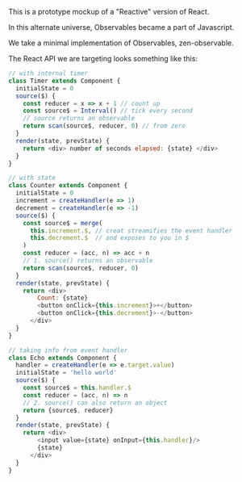 This is a prototype mockup of a "Reactive" version of React.

In this alternate universe, Observables became a part of Javascript.

We take a minimal implementation of Observables, zen-observable.

The React API we are targeting looks something like this:

```js
// with internal timer
class Timer extends Component {
  initialState = 0
  source($) {
    const reducer = x => x + 1 // count up
    const source$ = Interval() // tick every second
    // source returns an observable
    return scan(source$, reducer, 0) // from zero
  }
  render(state, prevState) {
    return <div> number of seconds elapsed: {state} </div>
  }
}

// with state
class Counter extends Component {
  initialState = 0
  increment = createHandler(e => 1)
  decrement = createHandler(e => -1)
  source($) {
    const source$ = merge(
      this.increment.$, // creat streamifies the event handler
      this.decrement.$  // and exposes to you in $
    )
    const reducer = (acc, n) => acc + n
    // 1. source() returns an observable
    return scan(source$, reducer, 0)
  }
  render(state, prevState) {
    return <div>
        Count: {state}
        <button onClick={this.increment}>+</button>
        <button onClick={this.decrement}>-</button>
      </div>
  }
}

// taking info from event handler
class Echo extends Component {
  handler = createHandler(e => e.target.value)
  initialState = 'hello world'
  source($) {
    const source$ = this.handler.$
    const reducer = (acc, n) => n
    // 2. source() can also return an object
    return {source$, reducer}
  }
  render(state, prevState) {
    return <div>
        <input value={state} onInput={this.handler}/>
        {state}
      </div>
  }
}

```